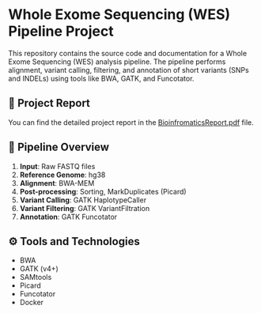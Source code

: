 # Whole Exome Sequencing (WES) Pipeline Project

This repository contains the source code and documentation for a Whole Exome Sequencing (WES) analysis pipeline. The pipeline performs alignment, variant calling, filtering, and annotation of short variants (SNPs and INDELs) using tools like BWA, GATK, and Funcotator.

## 📄 Project Report

You can find the detailed project report in the [BioinfromaticsReport.pdf](./BioinfromaticsReport.pdf) file.


## 🧬 Pipeline Overview

1. **Input**: Raw FASTQ files
2. **Reference Genome**: hg38
3. **Alignment**: BWA-MEM
4. **Post-processing**: Sorting, MarkDuplicates (Picard)
5. **Variant Calling**: GATK HaplotypeCaller
6. **Variant Filtering**: GATK VariantFiltration
7. **Annotation**: GATK Funcotator

## ⚙️ Tools and Technologies

- BWA
- GATK (v4+)
- SAMtools
- Picard
- Funcotator
- Docker

